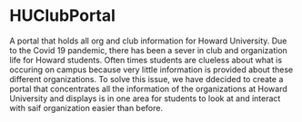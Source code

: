 # HUClubPortal
A portal that holds all org and club information for Howard University. 
Due to the Covid 19 pandemic, there has been a sever in club and organization life for Howard students. Often times students are clueless about what is occuring on campus because very little information is provided about these different organizations. To solve this issue, we have ddecided to create a portal that concentrates all the information of the organizations at Howard University and displays is in one area for students to look at and interact with saif organization easier than before. 
